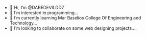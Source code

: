 - 👋 Hi, I’m @DAREDEVILDD7
- 👀 I’m interested in programming...
- 🌱 I’m currently learning Mar Baselios College Of Engineering and Technology...
- 💞️ I’m looking to collaborate on some web designing projects...

<!---
DAREDEVILDD7/DAREDEVILDD7 is a ✨ special ✨ repository because its `README.md` (this file) appears on your GitHub profile.
You can click the Preview link to take a look at your changes.
--->
